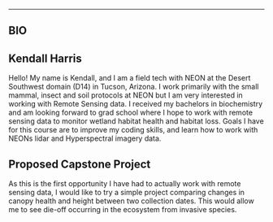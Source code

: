***
## BIO

## Kendall Harris

Hello! My name is Kendall, and I am a field tech with NEON at the
Desert Southwest domain (D14) in Tucson, Arizona.  I work primarily with
the small mammal, insect and soil protocols at NEON but I am very
interested in working with Remote Sensing data.  I received my bachelors in
biochemistry and am looking forward to grad school where I hope to work with
remote sensing data to monitor wetland habitat health and habitat loss.
Goals I have for this course are to improve my coding skills, and learn how to
work with NEONs lidar and Hyperspectral imagery data.  

## Proposed Capstone Project

As this is the first opportunity I have had to actually work with remote
sensing data, I would like to try a simple project comparing changes in canopy
health and height between two collection dates.  This would allow me to see
die-off occurring in the ecosystem from invasive species.  
